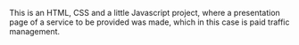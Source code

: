 This is an HTML, CSS and a little Javascript project, where a presentation page of a service to be provided was made, which in this case is paid traffic management.
